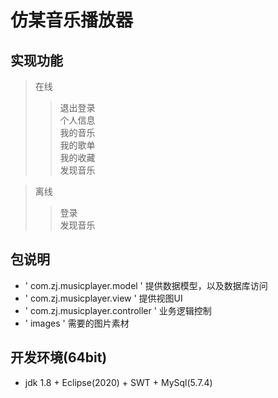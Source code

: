 # 仿某音乐播放器
## 实现功能
  > 在线
  >> 退出登录 <br>
     个人信息 <br>
     我的音乐 <br>
     我的歌单 <br>
     我的收藏 <br>
     发现音乐 <br>
     
  > 离线
  >> 登录 <br>
     发现音乐 <br>  
## 包说明
   * ' com.zj.musicplayer.model ' 提供数据模型，以及数据库访问
   * ' com.zj.musicplayer.view ' 提供视图UI
   * ' com.zj.musicplayer.controller ' 业务逻辑控制
   * ' images ' 需要的图片素材
## 开发环境(64bit)
   * jdk 1.8 + Eclipse(2020) + SWT + MySql(5.7.4)